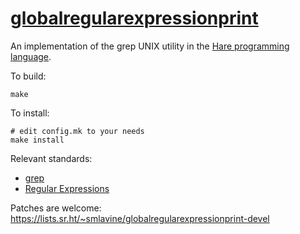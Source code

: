 # [globalregularexpressionprint](https://sr.ht/~smlavine/globalregularexpressionprint)

An implementation of the grep UNIX utility in the [Hare programming
language](https://harelang.org).

To build:

```
make
```

To install:

```
# edit config.mk to your needs
make install
```

Relevant standards:

- [grep](https://pubs.opengroup.org/onlinepubs/9699919799/utilities/grep.html)
- [Regular Expressions](https://pubs.opengroup.org/onlinepubs/9699919799/basedefs/V1_chap09.html)

Patches are welcome: <https://lists.sr.ht/~smlavine/globalregularexpressionprint-devel>

